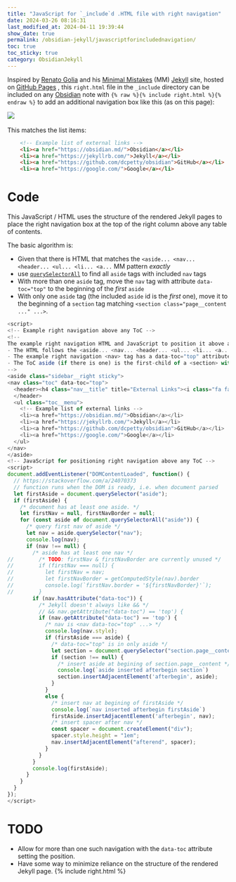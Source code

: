 ```yaml
---
title: "JavaScript for `_include`d .HTML file with right navigation"
date: 2024-03-26 08:16:31
last_modified_at: 2024-04-11 19:39:44
show_date: true
permalink: /obsidian-jekyll/javascriptforincludednavigation/
toc: true
toc_sticky: true
category: ObsidianJekyll
---
```

Inspired by [Renato Golia](https://renatogolia.com/2020/10/22/creating-this-blog-theme/) and his [Minimal Mistakes](https://mmistakes.github.io/minimal-mistakes/) (MM) [Jekyll](https://jekyllrb.com/) site, hosted on [GitHub Pages](https://pages.github.com/) , this `right.html` file in the `_include` directory can be included on any [Obsidian](https://obsidian.md) note with `{% raw %}{% include right.html %}{% endraw %}` to add an additional navigation box like this (as on this page):

![](/obsidian/assets/obsidian/pasted-image-20240326090137.png)
<br><br>
This matches the list items:
```HTML
    <!-- Example list of external links -->
    <li><a href="https://obsidian.md/">Obsidian</a></li>
    <li><a href="https://jekyllrb.com/">Jekyll</a></li>
    <li><a href="https://github.com/dcpetty/obsidian">GitHub</a></li>
    <li><a href="https://google.com/">Google</a></li>
```

# Code

This JavaScript / HTML uses the structure of the rendered Jekyll pages to place the right navigation box at the top of the right column above any table of contents.

The basic algorithm is:
- Given that there is HTML that matches the `<aside... <nav... <header... <ul... <li... <a...` MM pattern *exactly*
- use [`querySelectorAll`](https://developer.mozilla.org/en-US/docs/Web/API/Document/querySelectorAll) to find all `aside` tags with included `nav` tags
- With more than one `aside` tag, move the `nav` tag with attribute `data-toc="top"` to the beginning of the *first* `aside`
- With only one `aside` tag (the included `aside` id is the *first* one), move it to the beginning of a `section` tag matching `<section class="page__content ..." ...>`.

```js
<script>
<!-- Example right navigation above any ToC -->
<!--
The example right navigation HTML and JavaScript to position it above any ToC is based on the Minimal Mistakes (MM) format and assumes:
- The HTML follows the <aside... <nav... <header... <ul... <li... <a... MM pattern exactly.
- The example right navigation <nav> tag has a data-toc="top" attribute.
- The ToC aside (if there is one) is the first-child of a <section> with class="page__content".
-->
<aside class="sidebar__right sticky">
<nav class="toc" data-toc="top">
  <header><h4 class="nav__title" title="External Links"><i class="fa fa-link"></i> External Links</h4>
  </header>
  <ul class="toc__menu">
    <!-- Example list of external links -->
    <li><a href="https://obsidian.md/">Obsidian</a></li>
    <li><a href="https://jekyllrb.com/">Jekyll</a></li>
    <li><a href="https://github.com/dcpetty/obsidian">GitHub</a></li>
    <li><a href="https://google.com/">Google</a></li>
  </ul>
</nav>
</aside>
<!-- JavaScript for positioning right navigation above any ToC -->
<script>
document.addEventListener("DOMContentLoaded", function() {
  // https://stackoverflow.com/a/24070373
  // function runs when the DOM is ready, i.e. when document parsed
  let firstAside = document.querySelector("aside");
  if (firstAside) {
    /* document has at least one aside. */
    let firstNav = null, firstNavBorder = null;
    for (const aside of document.querySelectorAll("aside")) {
      /* query first nav of aside */
      let nav = aside.querySelector("nav");
      console.log(nav);
      if (nav !== null) {
        /* aside has at least one nav */
//        /* TODO: firstNav & firstNavBorder are currently unused */
//        if (firstNav === null) {
//          let firstNav = nav;
//          let firstNavBorder = getComputedStyle(nav).border
//          console.log(`firstNav.border = '${firstNavBorder}'`);
//        }
        if (nav.hasAttribute("data-toc")) {
          /* Jekyll doesn't always like && */
          // && nav.getAttribute("data-toc") == 'top') {
          if (nav.getAttribute("data-toc") == 'top') {
            /* nav is <nav data-toc="top" ...> */
            console.log(nav.style);
            if (firstAside === aside) {
              /* data-toc="top" is in only aside */
              let section = document.querySelector("section.page__content");
              if (section !== null) {
                /* insert aside at begining of section.page__content */
                console.log(`aside inserted afterbegin section`)
                section.insertAdjacentElement('afterbegin', aside);
              }
            }
            else {
              /* insert nav at begining of firstAside */
              console.log(`nav inserted afterbegin firstAside`)
              firstAside.insertAdjacentElement('afterbegin', nav);
              /* insert spacer after nav */
              const spacer = document.createElement("div");
              spacer.style.height = "1em";
              nav.insertAdjacentElement("afterend", spacer);
            }
          }
        }
        console.log(firstAside);
      }
    }
  }
});
</script>
```

# TODO

- Allow for more than one such navigation with the `data-toc` attribute setting the position.
- Have some way to minimize reliance on the structure of the rendered Jekyll page.
{% include right.html %}